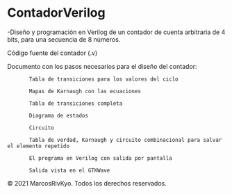 # ContadorVerilog
-Diseño y programación en Verilog de un contador de cuenta arbitraria de 4 bits, para una secuencia de 8 números.


  Código fuente del contador (.v)

  Documento con los pasos necesarios para el diseño del contador:
          
           Tabla de transiciones para los valores del ciclo
          
           Mapas de Karnaugh con las ecuaciones
          
           Tabla de transiciones completa
          
           Diagrama de estados
          
           Circuito
          
           Tabla de verdad, Karnaugh y circuito combinacional para salvar el elemento repetido
          
           El programa en Verilog con salida por pantalla
          
           Salida vista en el GTKWave

© 2021 MarcosRivKyo. Todos los derechos reservados.

      
